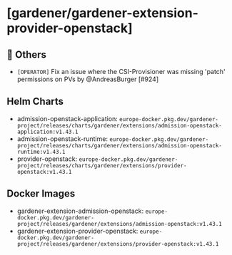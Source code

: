 # [gardener/gardener-extension-provider-openstack]

## 🏃 Others

- `[OPERATOR]` Fix an issue where the CSI-Provisioner was missing 'patch' permissions on PVs by @AndreasBurger [#924]

## Helm Charts
- admission-openstack-application: `europe-docker.pkg.dev/gardener-project/releases/charts/gardener/extensions/admission-openstack-application:v1.43.1`
- admission-openstack-runtime: `europe-docker.pkg.dev/gardener-project/releases/charts/gardener/extensions/admission-openstack-runtime:v1.43.1`
- provider-openstack: `europe-docker.pkg.dev/gardener-project/releases/charts/gardener/extensions/provider-openstack:v1.43.1`
## Docker Images
- gardener-extension-admission-openstack: `europe-docker.pkg.dev/gardener-project/releases/gardener/extensions/admission-openstack:v1.43.1`
- gardener-extension-provider-openstack: `europe-docker.pkg.dev/gardener-project/releases/gardener/extensions/provider-openstack:v1.43.1`
